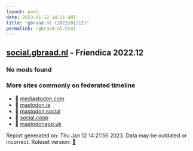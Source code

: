 ```yaml
---
layout: post
date: 2023-01-12 14:21 GMT
title: "gbraad.nl (2023/01/12)"
permalink: /gbraad-nl.html
---
```


## [social.gbraad.nl](https://social.gbraad.nl) - Friendica 2022.12

### No mods found

### More sites commonly on federated timeline

* 🐘 [mediastodon.com](/mediastodon-com.html)
* 🐘 [mastodon.ie](/mastodon-ie.html)
* 🐘 [mastodon.social](/mastodon-social.html)
* 🐘 [social.coop](/social-coop.html)
* 🐘 [mastodonapp.uk](/mastodonapp-uk.html)

Report generated on: Thu Jan 12 14:21:56 2023. Data may be outdated or incorrect.
Ruleset version: [🧁](/version-cupcake)
